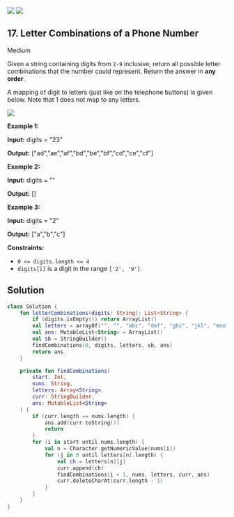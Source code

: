 [![](https://img.shields.io/github/stars/javadev/LeetCode-in-Kotlin?label=Stars&style=flat-square)](https://github.com/javadev/LeetCode-in-Kotlin)
[![](https://img.shields.io/github/forks/javadev/LeetCode-in-Kotlin?label=Fork%20me%20on%20GitHub%20&style=flat-square)](https://github.com/javadev/LeetCode-in-Kotlin/fork)

## 17\. Letter Combinations of a Phone Number

Medium

Given a string containing digits from `2-9` inclusive, return all possible letter combinations that the number could represent. Return the answer in **any order**.

A mapping of digit to letters (just like on the telephone buttons) is given below. Note that 1 does not map to any letters.

![](https://upload.wikimedia.org/wikipedia/commons/thumb/7/73/Telephone-keypad2.svg/200px-Telephone-keypad2.svg.png)

**Example 1:**

**Input:** digits = "23"

**Output:** ["ad","ae","af","bd","be","bf","cd","ce","cf"]

**Example 2:**

**Input:** digits = ""

**Output:** []

**Example 3:**

**Input:** digits = "2"

**Output:** ["a","b","c"]

**Constraints:**

*   `0 <= digits.length <= 4`
*   `digits[i]` is a digit in the range `['2', '9']`.

## Solution

```kotlin
class Solution {
    fun letterCombinations(digits: String): List<String> {
        if (digits.isEmpty()) return ArrayList()
        val letters = arrayOf("", "", "abc", "def", "ghi", "jkl", "mno", "pqrs", "tuv", "wxyz")
        val ans: MutableList<String> = ArrayList()
        val sb = StringBuilder()
        findCombinations(0, digits, letters, sb, ans)
        return ans
    }

    private fun findCombinations(
        start: Int,
        nums: String,
        letters: Array<String>,
        curr: StringBuilder,
        ans: MutableList<String>
    ) {
        if (curr.length == nums.length) {
            ans.add(curr.toString())
            return
        }
        for (i in start until nums.length) {
            val n = Character.getNumericValue(nums[i])
            for (j in 0 until letters[n].length) {
                val ch = letters[n][j]
                curr.append(ch)
                findCombinations(i + 1, nums, letters, curr, ans)
                curr.deleteCharAt(curr.length - 1)
            }
        }
    }
}
```